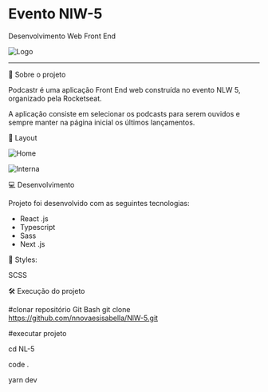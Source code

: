 # Evento NlW-5 
Desenvolvimento Web Front End 


![Logo](https://user-images.githubusercontent.com/45005522/115754476-99fc9a80-a372-11eb-87bf-9400f367ec4b.png)


__________________________________________________________________________________________________________________


🚀 Sobre o projeto 

Podcastr é uma aplicação Front End web construída no evento NLW 5, organizado pela Rocketseat.

A aplicação consiste em selecionar os podcasts para serem ouvidos e sempre manter na página inicial os 
últimos lançamentos.

🔖 Layout

![Home](https://user-images.githubusercontent.com/45005522/115754033-31152280-a372-11eb-9a11-52baca291830.png)

![Interna](https://user-images.githubusercontent.com/45005522/115753344-7d139780-a371-11eb-8f8e-8ccdfb1c8b9b.png)


💻 Desenvolvimento

Projeto foi desenvolvido com as seguintes tecnologias: 

-  React .js
-  Typescript 
-  Sass
-  Next .js

🎨 Styles:

SCSS

🛠️ Execução do projeto 

#clonar repositório Git Bash 
git clone https://github.com/nnovaesisabella/NlW-5.git

#executar projeto 


cd NL-5 

code . 

yarn dev 


